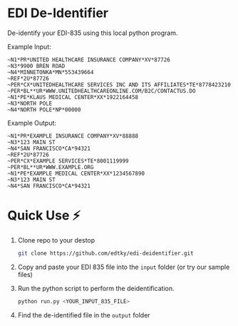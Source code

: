 # EDI De-Identifier

De-identify your EDI-835 using this local python program.

Example Input:  
```
~N1*PR*UNITED HEALTHCARE INSURANCE COMPANY*XV*87726  
~N3*9900 BREN ROAD  
~N4*MINNETONKA*MN*553439664  
~REF*2U*87726  
~PER*CX*UNITEDHEALTHCARE SERVICES INC AND ITS AFFILIATES*TE*8778423210  
~PER*BL**UR*WWW.UNITEDHEALTHCAREONLINE.COM/B2C/CONTACTUS.DO  
~N1*PE*KLAUS MEDICAL CENTER*XX*1922164458  
~N3*NORTH POLE  
~N4*NORTH POLE*NP*00000  
```

Example Output:  
```
~N1*PR*EXAMPLE INSURANCE COMPANY*XV*88888
~N3*123 MAIN ST
~N4*SAN FRANCISCO*CA*94321
~REF*2U*87726
~PER*CX*EXAMPLE SERVICES*TE*8001119999
~PER*BL**UR*WWW.EXAMPLE.ORG
~N1*PE*EXAMPLE MEDICAL CENTER*XX*1234567890
~N3*123 MAIN ST
~N4*SAN FRANCISCO*CA*94321
```

# Quick Use ⚡️

1. Clone repo to your destop
    ```bash
    git clone https://github.com/edtky/edi-deidentifier.git
    ```

2. Copy and paste your EDI 835 file into the `input` folder (or try our sample files)

3. Run the python script to perform the deidentification.
    ```bash
    python run.py <YOUR_INPUT_835_FILE>
    ```

4. Find the de-identified file in the `output` folder